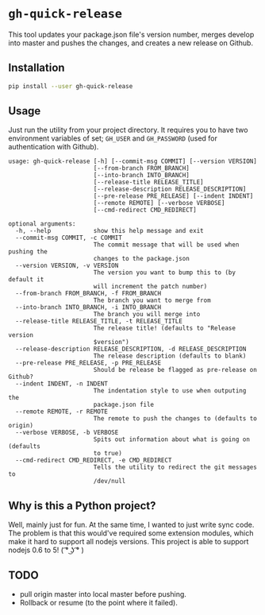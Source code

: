 # `gh-quick-release`
This tool updates your package.json file's version number, merges develop into master and pushes the changes, and creates a new release on Github.

## Installation
```bash
pip install --user gh-quick-release
```

## Usage
Just run the utility from your project directory. It requires you to have
two environment variables of set; `GH_USER` and `GH_PASSWORD` (used for
authentication with Github).

```
usage: gh-quick-release [-h] [--commit-msg COMMIT] [--version VERSION]
                        [--from-branch FROM_BRANCH]
                        [--into-branch INTO_BRANCH]
                        [--release-title RELEASE_TITLE]
                        [--release-description RELEASE_DESCRIPTION]
                        [--pre-release PRE_RELEASE] [--indent INDENT]
                        [--remote REMOTE] [--verbose VERBOSE]
                        [--cmd-redirect CMD_REDIRECT]

optional arguments:
  -h, --help            show this help message and exit
  --commit-msg COMMIT, -c COMMIT
                        The commit message that will be used when pushing the
                        changes to the package.json
  --version VERSION, -v VERSION
                        The version you want to bump this to (by default it
                        will increment the patch number)
  --from-branch FROM_BRANCH, -f FROM_BRANCH
                        The branch you want to merge from
  --into-branch INTO_BRANCH, -i INTO_BRANCH
                        The branch you will merge into
  --release-title RELEASE_TITLE, -t RELEASE_TITLE
                        The release title! (defaults to "Release version
                        $version")
  --release-description RELEASE_DESCRIPTION, -d RELEASE_DESCRIPTION
                        The release description (defaults to blank)
  --pre-release PRE_RELEASE, -p PRE_RELEASE
                        Should be release be flagged as pre-release on Github?
  --indent INDENT, -n INDENT
                        The indentation style to use when outputing the
                        package.json file
  --remote REMOTE, -r REMOTE
                        The remote to push the changes to (defaults to origin)
  --verbose VERBOSE, -b VERBOSE
                        Spits out information about what is going on (defaults
                        to true)
  --cmd-redirect CMD_REDIRECT, -e CMD_REDIRECT
                        Tells the utility to redirect the git messages to
                        /dev/null
```

## Why is this a Python project?
Well, mainly just for fun. At the same time, I wanted to just write sync code.
The problem is that this would've required some extension modules, which
make it hard to support all nodejs versions. This project is able to support
nodejs 0.6 to 5! ( ͡° ͜ʖ ͡° )

## TODO
- pull origin master into local master before pushing.
- Rollback or resume (to the point where it failed).
